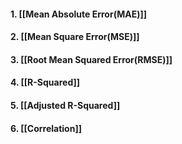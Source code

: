 #### 1. [[Mean Absolute Error(MAE)]]
#### 2. [[Mean Square Error(MSE)]]
#### 3. [[Root Mean Squared Error(RMSE)]]
#### 4. [[R-Squared]] 
#### 5. [[Adjusted R-Squared]]
#### 6. [[Correlation]]